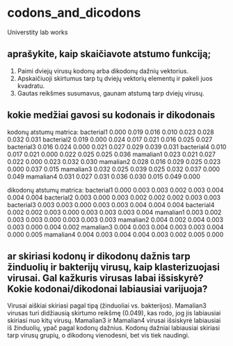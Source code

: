 # codons_and_dicodons
Universtity lab works

## aprašykite, kaip skaičiavote atstumo funkciją;

1. Paimi dviejų virusų kodonų arba dikodonų dažnių vektorius.
2. Apskaičiuoji skirtumus tarp tų dviejų vektorių elementų ir pakeli juos kvadratu.
3. Gautas reikšmes susumavus, gaunam atstumą tarp dviejų virusų.

## kokie medžiai gavosi su kodonais ir dikodonais

kodonų atstumų matrica:
bacterial1 0.000 0.019 0.016 0.010 0.023 0.028 0.032 0.031
bacterial2 0.019 0.000 0.024 0.017 0.021 0.016 0.025 0.027
bacterial3 0.016 0.024 0.000 0.021 0.027 0.029 0.039 0.031
bacterial4 0.010 0.017 0.021 0.000 0.022 0.025 0.025 0.036
mamalian1  0.023 0.021 0.027 0.022 0.000 0.023 0.032 0.030
mamalian2  0.028 0.016 0.029 0.025 0.023 0.000 0.037 0.015
mamalian3  0.032 0.025 0.039 0.025 0.032 0.037 0.000 0.049
mamalian4  0.031 0.027 0.031 0.036 0.030 0.015 0.049 0.000

dikodonų atstumų matrica:
bacterial1 0.000 0.003 0.003 0.002 0.003 0.004 0.004 0.004
bacterial2 0.003 0.000 0.003 0.002 0.002 0.002 0.003 0.003
bacterial3 0.003 0.003 0.000 0.003 0.003 0.004 0.004 0.004
bacterial4 0.002 0.002 0.003 0.000 0.003 0.003 0.003 0.004
mamalian1  0.003 0.002 0.003 0.003 0.000 0.003 0.003 0.003
mamalian2  0.004 0.002 0.004 0.003 0.003 0.000 0.004 0.002
mamalian3  0.004 0.003 0.004 0.003 0.003 0.004 0.000 0.005
mamalian4  0.004 0.003 0.004 0.004 0.003 0.002 0.005 0.000

## ar skiriasi kodonų ir dikodonų dažnis tarp žinduolių ir bakterijų virusų, kaip klasterizuojasi virusai. Gal kažkuris virusas labai išsiskyrė? Kokie kodonai/dikodonai labiausiai varijuoja?

Virusai aiškiai skiriasi pagal tipą (žinduoliai vs. bakterijos). 
Mamalian3 virusas turi didžiausią skirtumo reikšmę (0.049), kas rodo, jog jis labiausiai skiriasi nuo kitų virusų. Mamalian3 ir Mamalian4 virusai išsiskyrė labiausiai iš žinduolių, ypač pagal kodonų dažnius.
Kodonų dažniai labiausiai skiriasi tarp virusų grupių, o dikodonų vienodesni, bet vis tiek naudingi.

